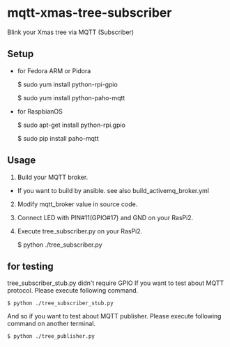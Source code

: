 # mqtt-xmas-tree-subscriber
Blink your Xmas tree via MQTT (Subscriber)

## Setup
- for Fedora ARM or Pidora

    $ sudo yum install python-rpi-gpio

    $ sudo yum install python-paho-mqtt

- for RaspbianOS

    $ sudo apt-get install python-rpi.gpio

    $ sudo pip install paho-mqtt

## Usage
1. Build your MQTT broker.
 - If you want to build by ansible. see also build_activemq_broker.yml
2. Modify mqtt_broker value in source code.
3. Connect LED with PIN#11(GPIO#17) and GND on your RasPi2.
4. Execute tree_subscriber.py on your RasPi2.

    $ python ./tree_subscriber.py

## for testing
tree_subscriber_stub.py didn't require GPIO
If you want to test about MQTT protocol. Please execute following command.

    $ python ./tree_subscriber_stub.py

And so if you want to test about MQTT publisher. Please execute following command on another terminal.

    $ python ./tree_publisher.py
